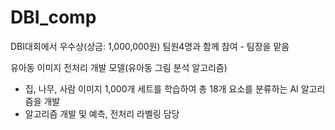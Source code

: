 # DBI_comp

DBI대회에서 우수상(상금: 1,000,000원)
팀원4명과 함께 참여 - 팀장을 맡음

유아동 이미지 전처리 개발 모델(유아동 그림 분석 알고리즘)
- 집, 나무, 사람 이미지 1,000개 세트를 학습하여 총 18개 요소를 분류하는 AI 알고리즘을 개발
- 알고리즘 개발 및 예측, 전처리 라벨링 담당
